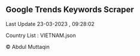 

## Google Trends Keywords Scraper 
 
Last Update 23-03-2023 , 09:28:02

Country List :
VIETNAM.json



© Abdul Muttaqin 
